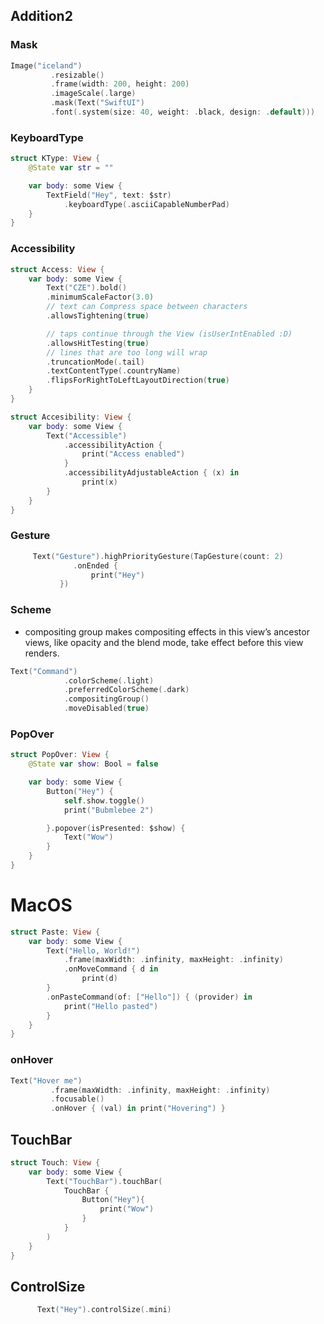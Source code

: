 ## Addition2


### Mask
```swift
Image("iceland")
         .resizable()
         .frame(width: 200, height: 200)
         .imageScale(.large)
         .mask(Text("SwiftUI")
         .font(.system(size: 40, weight: .black, design: .default)))
```

### KeyboardType
```swift
struct KType: View {
    @State var str = ""

    var body: some View {
        TextField("Hey", text: $str)
            .keyboardType(.asciiCapableNumberPad)
    }
}
```

### Accessibility
```swift
struct Access: View {
    var body: some View {
        Text("CZE").bold()
        .minimumScaleFactor(3.0)
        // text can Compress space between characters
        .allowsTightening(true)

        // taps continue through the View (isUserIntEnabled :D)
        .allowsHitTesting(true)
        // lines that are too long will wrap
        .truncationMode(.tail)
        .textContentType(.countryName)
        .flipsForRightToLeftLayoutDirection(true)
    }
}
```

```swift
struct Accesibility: View {
    var body: some View {
        Text("Accessible")
            .accessibilityAction {
                print("Access enabled")
            }
            .accessibilityAdjustableAction { (x) in
                print(x)
        }
    }
}
```

### Gesture
```swift
     Text("Gesture").highPriorityGesture(TapGesture(count: 2)
              .onEnded {
                  print("Hey")
           })
```

### Scheme
* compositing group makes compositing effects in this view’s ancestor views, like opacity and the blend mode, take effect before this view renders.
```swift
Text("Command")
            .colorScheme(.light)
            .preferredColorScheme(.dark)
            .compositingGroup()
            .moveDisabled(true)
```

### PopOver
```swift
struct PopOver: View {
    @State var show: Bool = false

    var body: some View {
        Button("Hey") {
            self.show.toggle()
            print("Bubmlebee 2")

        }.popover(isPresented: $show) {
            Text("Wow")
        }
    }
}
```



# MacOS
```swift
struct Paste: View {
    var body: some View {
        Text("Hello, World!")
            .frame(maxWidth: .infinity, maxHeight: .infinity)
            .onMoveCommand { d in
                print(d)
        }
        .onPasteCommand(of: ["Hello"]) { (provider) in
            print("Hello pasted")
        }
    }
}
```


### onHover
```swift
Text("Hover me")
         .frame(maxWidth: .infinity, maxHeight: .infinity)
         .focusable()
         .onHover { (val) in print("Hovering") }
```

## TouchBar
```swift
struct Touch: View {
    var body: some View {
        Text("TouchBar").touchBar(
            TouchBar {
                Button("Hey"){
                    print("Wow")
                }
            }
        )
    }
}
```


## ControlSize
```swift
      Text("Hey").controlSize(.mini)
```
